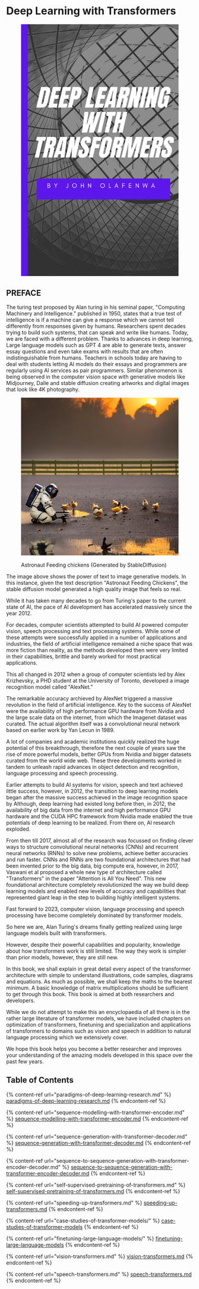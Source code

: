 # Deep Learning with Transformers

<figure><img src=".gitbook/assets/transformers_book.jpg" alt=""><figcaption></figcaption></figure>

## PREFACE

The turing test proposed by Alan turing in his seminal paper, "Computing Machinery and Intelligence." published in 1950, states that a true test of intelligence is if a machine can give a response which we cannot tell differently from responses given by humans. Researchers spent decades trying to build such systems, that can speak and write like humans. Today, we are faced with a different problem. Thanks to advances in deep learning, Large language models such as GPT 4 are able to generate texts, answer essay questions and even take exams with results that are often indistinguishable from humans. Teachers in schools today are having to deal with students letting AI models do their essays and programmers are regularly using AI services as pair programmers. Similar phenomenon is being observed in the computer vision space with generative models like Midjourney, Dalle and stable diffusion creating artworks and digital images that look like 4K photography.&#x20;

<figure><img src=".gitbook/assets/astronaut_feeding_chickens.png" alt=""><figcaption><p>Astronaut Feeding chickens (Generated by StableDiffusion)</p></figcaption></figure>

The image above shows the power of text to image generative models. In this instance, given the text description "Astronaut Feeding Chickens", the stable diffusion model generated a high quality image that feels so real.

While it has taken many decades to go from Turing's paper to the current state of AI, the pace of AI development has accelerated massively since the year 2012.&#x20;



For decades, computer scientists attempted to build AI powered computer vision, speech processing and text processing systems. While some of these attempts were successfully applied in a number of applications and industries, the field of artificial intelligence remained a niche space that was more fiction than reality, as the methods developed then were very limited in their capabilities, brittle and barely worked for most practical applications.

This all changed in 2012 when a group of computer scientists led by Alex Krizhevsky, a PHD student at the University of Toronto, developed a image recognition model called "AlexNet."

The remarkable accuracy archieved by AlexNet triggered a massive revolution in the field of artificial intelligence. Key to the success of AlexNet were the availability of high performance GPU hardware from Nvidia and the large scale data on the internet, from which the Imagenet dataset was curated. The actual algorithm itself was a convolutional neural network based on earlier work by Yan Lecun in 1989.

A lot of companies and academic institutions quickly realized the huge potential of this breakthrough, therefore the next couple of years saw the rise of more powerful models, better GPUs from Nvidia and bigger datasets curated from the world wide web. These three developments worked in tandem to unleash rapid advances in object detection and recognition, language processing and speech processing.&#x20;

Earlier attempts to build AI systems for vision, speech and text achieved little success, however, in 2012, the transition to deep learning models began after the massive success achieved in the image recognition space by  Although, deep learning had existed long before then, in 2012, the availability of big data from the internet and high performance GPU hardware and the CUDA HPC framework from Nvidia made enabled the true potentials of deep learning to be realized. From there on, AI research exploded.&#x20;

From then till 2017, almost all of the research was focussed on finding clever ways to structure convolutional neural networks (CNNs) and recurrent neural networks (RNNs) to solve new problems, achieve better accuracies and run faster. CNNs and RNNs are two foundational architectures that had been invented prior to the big data, big compute era, however, in 2017, Vaswani et al proposed a whole new type of architecture called "Transformers" in the paper "Attention is All You Need". This new foundational architecture completely revolutionized the way we build deep learning models and enabled new levels of accuracy and capabilities that represented  giant leap in the step to building highly intelligent systems.

Fast forward to 2023, computer vision, language processing and speech processing have become completely dominated by transformer models.

So here we are, Alan Turing's dreams finally getting realized using large language models built with transformers.&#x20;

However, despite their powerful capabilities and popularity, knowledge about how transformers work is still limited. The way they work is simpler than prior models, however, they are still new.

In this book, we shall explain in great detail every aspect of the transformer architecture with simple to understand illustrations, code samples, diagrams and equations. As much as possible, we shall keep the maths to the bearest minimum. A basic knowledge of matrix multiplications should be sufficient to get through this book. This book is aimed at both researchers and developers.

While we do not attempt to make this an encyclopaedia of all there is in the rather large literature of transformer models, we have included chapters on optimization of transformers, finetuning and specialization and applications of transformers to domains such as vision and speech in addition to natural language processing which we extensively cover.

We hope this book helps you become a better researcher and improves your understanding of the amazing models developed in this space over the past few  years.

## Table of Contents

{% content-ref url="paradigms-of-deep-learning-research.md" %}
[paradigms-of-deep-learning-research.md](paradigms-of-deep-learning-research.md)
{% endcontent-ref %}

{% content-ref url="sequence-modelling-with-transformer-encoder.md" %}
[sequence-modelling-with-transformer-encoder.md](sequence-modelling-with-transformer-encoder.md)
{% endcontent-ref %}

{% content-ref url="sequence-generation-with-transformer-decoder.md" %}
[sequence-generation-with-transformer-decoder.md](sequence-generation-with-transformer-decoder.md)
{% endcontent-ref %}

{% content-ref url="sequence-to-sequence-generation-with-transformer-encoder-decoder.md" %}
[sequence-to-sequence-generation-with-transformer-encoder-decoder.md](sequence-to-sequence-generation-with-transformer-encoder-decoder.md)
{% endcontent-ref %}

{% content-ref url="self-supervised-pretraining-of-transformers.md" %}
[self-supervised-pretraining-of-transformers.md](self-supervised-pretraining-of-transformers.md)
{% endcontent-ref %}

{% content-ref url="speeding-up-transformers.md" %}
[speeding-up-transformers.md](speeding-up-transformers.md)
{% endcontent-ref %}

{% content-ref url="case-studies-of-transformer-models/" %}
[case-studies-of-transformer-models](case-studies-of-transformer-models/)
{% endcontent-ref %}

{% content-ref url="finetuning-large-language-models/" %}
[finetuning-large-language-models](finetuning-large-language-models/)
{% endcontent-ref %}

{% content-ref url="vision-transformers.md" %}
[vision-transformers.md](vision-transformers.md)
{% endcontent-ref %}

{% content-ref url="speech-transformers.md" %}
[speech-transformers.md](speech-transformers.md)
{% endcontent-ref %}

